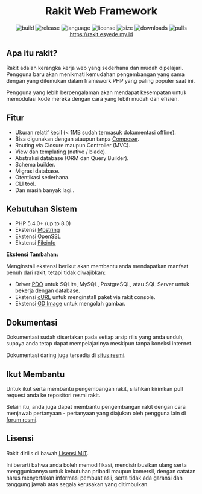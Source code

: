 
<h1 align="center">Rakit Web Framework</h1>

<p align="center">
    <img src="https://github.com/esyede/rakit/workflows/build/badge.svg" alt="build"/>
    <img src="https://img.shields.io/github/v/release/esyede/rakit?include_prereleases" alt="release"/>
    <img src="https://img.shields.io/github/languages/top/esyede/rakit" alt="language"/>
    <img src="https://img.shields.io/github/license/esyede/rakit" alt="license"/>
    <img src="https://img.shields.io/github/languages/code-size/esyede/rakit" alt="size"/>
    <img src="https://img.shields.io/github/downloads/esyede/rakit/total" alt="downloads"/>
    <img src="https://img.shields.io/badge/PRs-welcome-brightgreen.svg" alt="pulls"/>
    <br>
    <a href="https://rakit.esyede.my.id">https://rakit.esyede.my.id</a>
</p>



## Apa itu rakit?

Rakit adalah kerangka kerja web yang sederhana dan mudah dipelajari.
Pengguna baru akan menikmati kemudahan pengembangan yang sama dengan yang ditemukan dalam
framework PHP yang paling populer saat ini.

Pengguna yang lebih berpengalaman akan mendapat kesempatan untuk memodulasi kode mereka
dengan cara yang lebih mudah dan efisien.



## Fitur

- Ukuran relatif kecil (< 1MB sudah termasuk dokumentasi offline).
- Bisa digunakan dengan ataupun tanpa [Composer](https://getcomposer.org).
- Routing via Closure maupun Controller (MVC).
- View dan templating (native / blade).
- Abstraksi database (ORM dan Query Builder).
- Schema builder.
- Migrasi database.
- Otentikasi sederhana.
- CLI tool.
- Dan masih banyak lagi..



## Kebutuhan Sistem

- PHP 5.4.0+ (up to 8.0)
- Ekstensi [Mbstring](https://www.php.net/manual/en/book.mbstring.php)
- Ekstensi [OpenSSL](https://www.php.net/manual/en/book.openssl.php)
- Ekstensi [Fileinfo](https://www.php.net/manual/en/book.fileinfo.php)


**Ekstensi Tambahan:**

Menginstall ekstensi berikut akan membantu anda mendapatkan manfaat penuh dari rakit, tetapi tidak diwajibkan:


- Driver [PDO](https://www.php.net/manual/en/pdo.installation.php) untuk SQLite,
  MySQL, PostgreSQL, atau SQL Server untuk bekerja dengan database.
- Ekstensi [cURL](https://www.php.net/manual/en/book.curl.php) untuk menginstall paket via rakit console.
- Ekstensi [GD Image](https://www.php.net/manual/en/book.image.php) untuk mengolah gambar.



## Dokumentasi

Dokumentasi sudah disertakan pada setiap arsip rilis yang anda unduh, supaya anda tetap dapat mempelajarinya
meskipun tanpa koneksi internet.

Dokumentasi daring juga tersedia di [situs resmi](https://rakit.esyede.my.id).



## Ikut Membantu

Untuk ikut serta membantu pengembangan rakit, silahkan kirimkan pull request anda ke repositori resmi rakit.

Selain itu, anda juga dapat membantu pengembangan rakit dengan cara menjawab pertanyaan - pertanyaan yang diajukan oleh
pengguna lain di [forum resmi](https://rakit.esyede.my.id/forum).



## Lisensi

Rakit dirilis di bawah [Lisensi MIT](http://www.opensource.org/licenses/mit-license.php).

Ini berarti bahwa anda boleh memodifikasi, mendistribusikan ulang serta menggunkannya untuk kebutuhan pribadi maupun komersil,
dengan catatan harus menyertakan informasi pembuat asli, serta tidak ada garansi dan tanggung jawab atas
segala kerusakan yang ditimbulkan.
